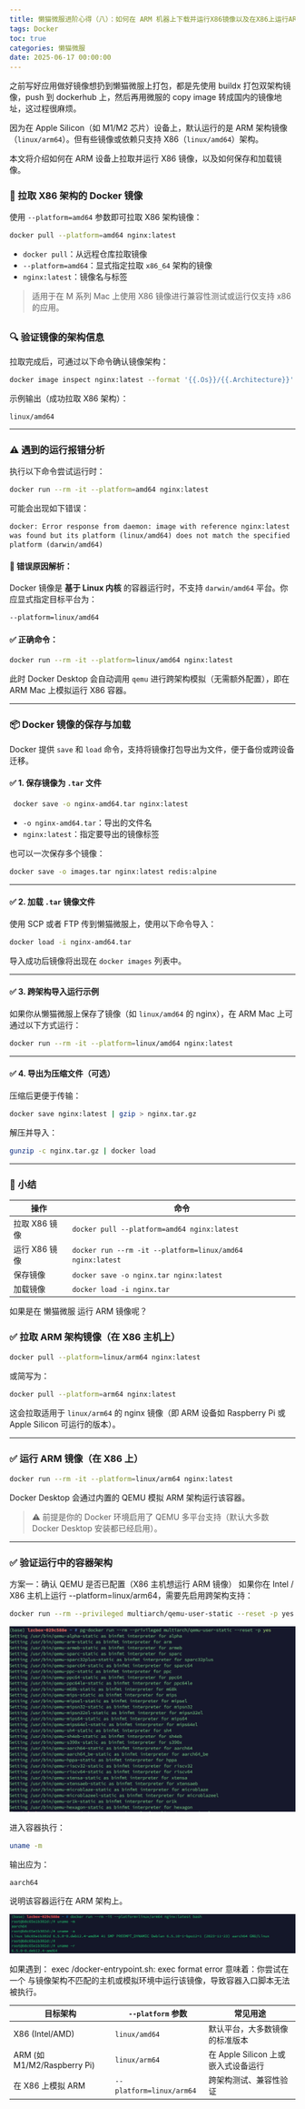 ```yaml
---
title: 懒猫微服进阶心得（八）：如何在 ARM 机器上下载并运行X86镜像以及在X86上运行ARM镜像
tags: Docker
toc: true
categories: 懒猫微服
date: 2025-06-17 00:00:00
---
```


之前写好应用做好镜像想扔到懒猫微服上打包，都是先使用 buildx 打包双架构镜像，push 到 dockerhub 上，然后再用微服的 copy image 转成国内的镜像地址，这过程很麻烦。

因为在 Apple Silicon（如 M1/M2 芯片）设备上，默认运行的是 ARM 架构镜像（`linux/arm64`）。但有些镜像或依赖只支持 X86（`linux/amd64`）架构。

本文将介绍如何在 ARM 设备上拉取并运行 X86 镜像，以及如何保存和加载镜像。

### 🐳 拉取 X86 架构的 Docker 镜像

使用 `--platform=amd64` 参数即可拉取 X86 架构镜像：

```bash
docker pull --platform=amd64 nginx:latest
```

- `docker pull`：从远程仓库拉取镜像
- `--platform=amd64`：显式指定拉取 `x86_64` 架构的镜像
- `nginx:latest`：镜像名与标签

> 适用于在 M 系列 Mac 上使用 X86 镜像进行兼容性测试或运行仅支持 x86 的应用。

## <!-- more -->

### 🔍 验证镜像的架构信息

拉取完成后，可通过以下命令确认镜像架构：

```bash
docker image inspect nginx:latest --format '{{.Os}}/{{.Architecture}}'
```

示例输出（成功拉取 X86 架构）：

```
linux/amd64
```

---

### ⚠️ 遇到的运行报错分析

执行以下命令尝试运行时：

```bash
docker run --rm -it --platform=amd64 nginx:latest
```

可能会出现如下错误：

```
docker: Error response from daemon: image with reference nginx:latest was found but its platform (linux/amd64) does not match the specified platform (darwin/amd64)
```

#### 📌 错误原因解析：

Docker 镜像是 **基于 Linux 内核** 的容器运行时，不支持 `darwin/amd64` 平台。你应显式指定目标平台为：

```bash
--platform=linux/amd64
```

#### ✅ 正确命令：

```bash
docker run --rm -it --platform=linux/amd64 nginx:latest
```

此时 Docker Desktop 会自动调用 `qemu` 进行跨架构模拟（无需额外配置），即在 ARM Mac 上模拟运行 X86 容器。

---

### 📦 Docker 镜像的保存与加载

Docker 提供 `save` 和 `load` 命令，支持将镜像打包导出为文件，便于备份或跨设备迁移。

#### ✅ 1. 保存镜像为 `.tar` 文件

```bash
 docker save -o nginx-amd64.tar nginx:latest
```

- `-o nginx-amd64.tar`：导出的文件名
- `nginx:latest`：指定要导出的镜像标签

也可以一次保存多个镜像：

```bash
docker save -o images.tar nginx:latest redis:alpine
```

---

#### ✅ 2. 加载 `.tar` 镜像文件

使用 SCP 或者 FTP 传到懒猫微服上，使用以下命令导入：

```bash
docker load -i nginx-amd64.tar
```

导入成功后镜像将出现在 `docker images` 列表中。

---

#### ✅ 3. 跨架构导入运行示例

如果你从懒猫微服上保存了镜像（如 `linux/amd64` 的 nginx），在 ARM Mac 上可通过以下方式运行：

```bash
docker run --rm -it --platform=linux/amd64 nginx:latest
```

---

#### ✅ 4. 导出为压缩文件（可选）

压缩后更便于传输：

```bash
docker save nginx:latest | gzip > nginx.tar.gz
```

解压并导入：

```bash
gunzip -c nginx.tar.gz | docker load
```

---

### 📝 小结

| 操作          | 命令                                                      |
| ------------- | --------------------------------------------------------- |
| 拉取 X86 镜像 | `docker pull --platform=amd64 nginx:latest`               |
| 运行 X86 镜像 | `docker run --rm -it --platform=linux/amd64 nginx:latest` |
| 保存镜像      | `docker save -o nginx.tar nginx:latest`                   |
| 加载镜像      | `docker load -i nginx.tar`                                |

如果是在 懒猫微服 运行 ARM 镜像呢？

### ✅ 拉取 ARM 架构镜像（在 X86 主机上）

```bash
docker pull --platform=linux/arm64 nginx:latest
```

或简写为：

```bash
docker pull --platform=arm64 nginx:latest
```

这会拉取适用于 `linux/arm64` 的 nginx 镜像（即 ARM 设备如 Raspberry Pi 或 Apple Silicon 可运行的版本）。

---

### ✅ 运行 ARM 镜像（在 X86 上）

```bash
docker run --rm -it --platform=linux/arm64 nginx:latest
```

Docker Desktop 会通过内置的 QEMU 模拟 ARM 架构运行该容器。

> ⚠️ 前提是你的 Docker 环境启用了 QEMU 多平台支持（默认大多数 Docker Desktop 安装都已经启用）。

---

### ✅ 验证运行中的容器架构

方案一：确认 QEMU 是否已配置（X86 主机想运行 ARM 镜像）
如果你在 Intel / X86 主机上运行 --platform=linux/arm64，需要先启用跨架构支持：

```bash
docker run --rm --privileged multiarch/qemu-user-static --reset -p yes
```

![image-20250616232147019](https://raw.githubusercontent.com/cloudsmithy/picgo-imh/master/image-20250616232147019.png)

进入容器执行：

```bash
uname -m
```

输出应为：

```
aarch64
```

说明该容器运行在 ARM 架构上。

![image-20250616232100579](https://raw.githubusercontent.com/cloudsmithy/picgo-imh/master/image-20250616232100579.png)

如果遇到：
exec /docker-entrypoint.sh: exec format error
意味着：你尝试在一个 与镜像架构不匹配的主机或模拟环境中运行该镜像，导致容器入口脚本无法被执行。

| 目标架构                    | `--platform` 参数        | 常见用途                            |
| --------------------------- | ------------------------ | ----------------------------------- |
| X86 (Intel/AMD)             | `linux/amd64`            | 默认平台，大多数镜像的标准版本      |
| ARM (如 M1/M2/Raspberry Pi) | `linux/arm64`            | 在 Apple Silicon 上或嵌入式设备运行 |
| 在 X86 上模拟 ARM           | `--platform=linux/arm64` | 跨架构测试、兼容性验证              |
